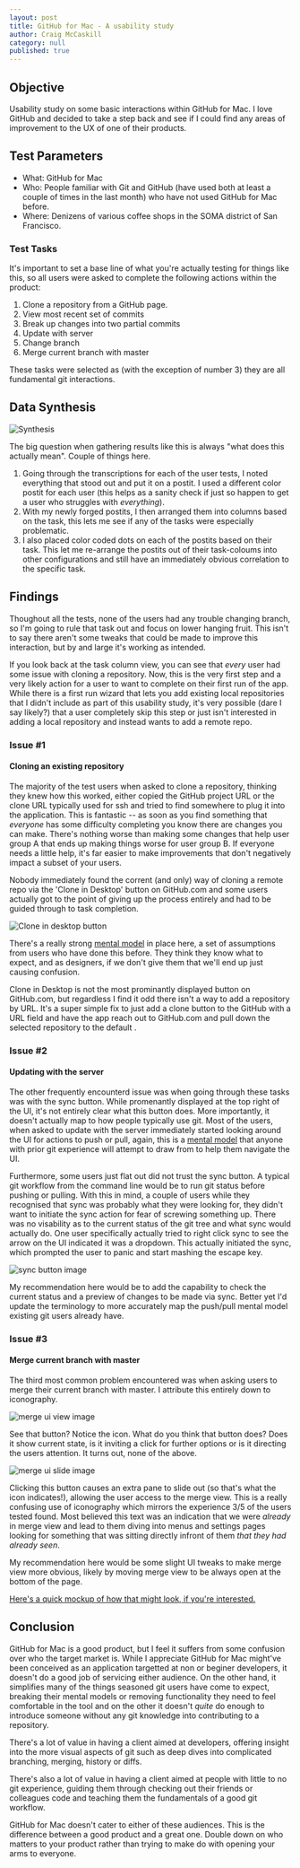 ```yaml
---
layout: post
title: GitHub for Mac - A usability study
author: Craig McCaskill
category: null
published: true
---
```

## Objective
Usability study on some basic interactions within GitHub for Mac. I love GitHub and decided to take a step back and see if I could find any areas of improvement to the UX of one of their products. 

<!-- more -->

## Test Parameters
* What: GitHub for Mac
* Who: People familiar with Git and GitHub (have used both at least a couple of times in the last month) who have not used GitHub for Mac before.
* Where: Denizens of various coffee shops in the SOMA district of San Francisco. 

### Test Tasks
It's important to set a base line of what you're actually testing for things like this, so all users were asked to complete the following actions within the product:

1. Clone a repository from a GitHub page.
2. View most recent set of commits
3. Break up changes into two partial commits
4. Update with server
5. Change branch
6. Merge current branch with master

These tasks were selected as (with the exception of number 3) they are all fundamental git interactions. 

## Data Synthesis
![Synthesis](http://imgur.com/zjoKR0W.jpg)

The big question when gathering results like this is always "what does this actually mean". Couple of things here.

1. Going through the transcriptions for each of the user tests, I noted everything that stood out and put it on a postit. I used a different color postit for each user (this helps as a sanity check if just so happen to get a user who struggles with *everything*).
2. With my newly forged postits, I then arranged them into columns based on the task, this lets me see if any of the tasks were especially problematic. 
3. I also placed color coded dots on each of the postits based on their task. This let me re-arrange the postits out of their task-coloums into other configurations and still have an immediately obvious correlation to the specific task. 

## Findings

Thoughout all the tests, none of the users had any trouble changing branch, so I'm going to rule that task out and focus on lower hanging fruit. This isn't to say there aren't some tweaks that could be made to improve this interaction, but by and large it's working as intended. 

If you look back at the task column view, you can see that *every* user had some issue with cloning a repository. Now, this is the very first step and a very likely action for a user to want to complete on their first run of the app. While there is a first run wizard that lets you add existing local repositories that I didn't include as part of this usability study, it's very possible (dare I say likely?) that a user completely skip this step or just isn't interested in adding a local repository and instead wants to add a remote repo.

### Issue #1

#### Cloning an existing repository
The majority of the test users when asked to clone a repository, thinking they knew how this worked, either copied the GitHub project URL or the clone URL typically used for ssh and tried to find somewhere to plug it into the application. This is fantastic -- as soon as you find something that *everyone* has some difficulty completing you know there are changes you can make. There's nothing worse than making some changes that help user group A that ends up making things worse for user group B. If everyone needs a little help, it's far easier to make improvements that don't negatively impact a subset of your users.

Nobody immediately found the corrent (and only) way of cloning a remote repo via the 'Clone in Desktop' button on GitHub.com and some users actually got to the point of giving up the process entirely and had to be guided through to task completion. 

![Clone in desktop button](http://i.imgur.com/Z3BtPAa.png)

There's a really strong [mental model](http://craigmccaskill.com/mental-models.html) in place here, a set of assumptions from users who have done this before. They think they know what to expect, and as designers, if we don't give them that we'll end up just causing confusion. 


Clone in Desktop is not the most prominantly displayed button on GitHub.com, but regardless I find it odd there isn't a way to add a repository by URL. It's a super simple fix to just add a clone button to the GitHub with a URL field and have the app reach out to GitHub.com and pull down the selected repository to the default . 

### Issue #2

#### Updating with the server
The other frequently encounterd issue was when going through these tasks was with the sync button. While promenantly displayed at the top right of the UI, it's not entirely clear what this button does. More importantly, it doesn't actually map to how people typically use git. Most of the users, when asked to update with the server immediately started looking around the UI for actions to push or pull, again, this is a [mental model](http://craigmccaskill.com/mental-models.html) that anyone with prior git experience will attempt to draw from to help them navigate the UI.

Furthermore, some users just flat out did not trust the sync button. A typical git workflow from the command line would be to run git status before pushing or pulling. With this in mind, a couple of users while they recognised that sync was probably what they were looking for, they didn't want to initiate the sync action for fear of screwing something up. There was no visability as to the current status of the git tree and what sync would actually do. One user specifically actually tried to right click sync to see the arrow on the UI indicated it was a dropdown. This actually initiated the sync, which prompted the user to panic and start mashing the escape key. 

![sync button image](http://imgur.com/ZyBcvai.jpg)

My recommendation here would be to add the capability to check the current status and a preview of changes to be made via sync. Better yet I'd update the terminology to more accurately map the push/pull mental model existing git users already have.


### Issue #3

#### Merge current branch with master
The third most common problem encountered was when asking users to merge their current branch with master. I attribute this entirely down to iconography. 

![merge ui view image](http://imgur.com/YOy1xEe.jpg)

See that button? Notice the icon. What do you think that button does? Does it show current state, is it inviting a click for further options or is it directing the users attention. It turns out, none of the above. 

![merge ui slide image](http://imgur.com/XhnqU0I.jpg)

Clicking this button causes an extra pane to slide out (so that's what the icon indicates!), allowing the user access to the merge view. This is a really confusing use of iconography which mirrors the experience 3/5 of the users tested found. Most believed this text was an indication that we were *already* in merge view and lead to them diving into menus and settings pages looking for something that was sitting directly infront of them *that they had already seen*. 

My recommendation here would be some slight UI tweaks to make merge view more obvious, likely by moving merge view to be always open at the bottom of the page.

[Here's a quick mockup of how that might look, if you're interested.](http://imgur.com/peTLSxZ.png)

## Conclusion
GitHub for Mac is a good product, but I feel it suffers from some confusion over who the target market is. While I appreciate GitHub for Mac might've been conceived as an application targetted at non or beginer developers, it doesn't do a good job of servicing either audience. On the other hand, it simplifies many of the things seasoned git users have come to expect, breaking their mental models or removing functionality they need to feel comfortable in the tool and on the other it doesn't *quite* do enough to introduce someone without any git knowledge into contributing to a repository.

There's a lot of value in having a client aimed at developers, offering insight into the more visual aspects of git such as deep dives into complicated branching, merging, history or diffs. 

There's also a lot of value in having a client aimed at people with little to no git experience, guiding them through checking out their friends or colleagues code and teaching them the fundamentals of a good git workflow. 

GitHub for Mac doesn't cater to either of these audiences. This is the difference between a good product and a great one. Double down on who matters to your product rather than trying to make do with opening your arms to everyone. 